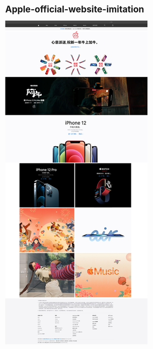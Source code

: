 # Apple-official-website-imitation
![image](https://github.com/akacclin/Apple-official-website-imitation/blob/main/apple_index.jpg)
